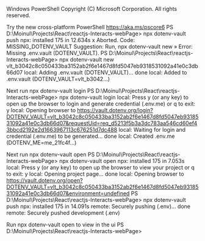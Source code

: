 Windows PowerShell
Copyright (C) Microsoft Corporation. All rights reserved.

Try the new cross-platform PowerShell https://aka.ms/pscore6
PS D:\Moinul\Projects\React\reactjs-Interacts-webPage> npx dotenv-vault push
npx: installed 175 in 12.634s
x Aborted.
Code: MISSING_DOTENV_VAULT
Suggestion: Run, npx dotenv-vault new
» Error: Missing .env.vault (DOTENV_VAULT).
PS D:\Moinul\Projects\React\reactjs-Interacts-webPage> npx dotenv-vault new vlt_b3042c8c050433ba3152ab2f6e1467d8fd5047eb9318531092a41e0c3db66d07
local: Adding .env.vault (DOTENV_VAULT)... done
local: Added to .env.vault (DOTENV_VAULT=vlt_b3042...)

Next run npx dotenv-vault login
PS D:\Moinul\Projects\React\reactjs-Interacts-webPage> npx dotenv-vault login
local: Press y (or any key) to open up the browser to login and generate credential (.env.me) or q to exit: y
local: Opening browser to https://vault.dotenv.org/login?DOTENV_VAULT=vlt_b3042c8c050433ba3152ab2f6e1467d8fd5047eb9318531092a41e0c3db66d07&requestUid=req_d5213f5b3a3dc783aa546cd60ef43bbcd2192e2d1663967113c676251d7dc488
local: Waiting for login and credential (.env.me) to be generated... done
local: Created .env.me (DOTENV_ME=me_21fc4f...)

Next run npx dotenv-vault open
PS D:\Moinul\Projects\React\reactjs-Interacts-webPage> npx dotenv-vault open
npx: installed 175 in 7.053s
local: Press y (or any key) to open up the browser to view your project or q to exit: y
local: Opening project page... done
local: Opening browser to https://vault.dotenv.org/open?DOTENV_VAULT=vlt_b3042c8c050433ba3152ab2f6e1467d8fd5047eb9318531092a41e0c3db66d07&environment=undefined
PS D:\Moinul\Projects\React\reactjs-Interacts-webPage> npx dotenv-vault push
npx: installed 175 in 14.091s
remote: Securely pushing (.env)... done  
remote: Securely pushed development (.env)

Run npx dotenv-vault open to view in the ui
PS D:\Moinul\Projects\React\reactjs-Interacts-webPage>
